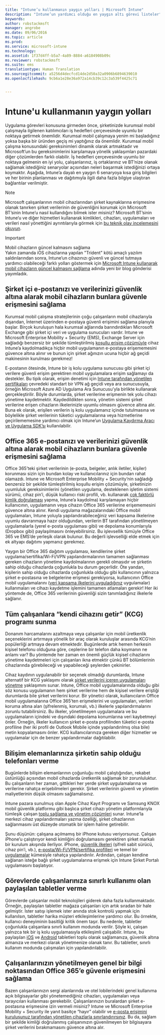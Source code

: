 ```yaml
---
title: "Intune’u kullanmanın yaygın yolları | Microsoft Intune"
description: "Intune’un yardımcı olduğu en yaygın altı görevi listeler"
keywords: 
author: robstackmsft
manager: angrobe
ms.date: 09/06/2016
ms.topic: article
ms.prod: 
ms.service: microsoft-intune
ms.technology: 
ms.assetid: 1f37d4ff-b5a7-4a89-8884-a6184908b09c
ms.reviewer: robstackmsft
ms.suite: ems
translationtype: Human Translation
ms.sourcegitcommit: a5256d4decfcd14de2d50a32a0906b6894639010
ms.openlocfilehash: 9cb6a1e28e36a972a14cb39c12c3a539f4425c71


---
```


# Intune'u kullanmanın yaygın yolları

Uygulama görevleri konusuna girmeden önce, şirketinizde kurumsal mobil çalışmayla ilgilenen katılımcıları iş hedefleri çerçevesinde uyumlu bir noktaya getirmek önemlidir.  Kurumsal mobil çalışmaya yenim mi başladığınız yoksa başka bir üründen geçiş mi yaptığınız da önemlidir.  Kurumsal mobil çalışma konusundaki gereksinimleri dinamik olarak artmaktadır ve Microsoft’un bu gereksinimlerini karşılamaya yönelik yaklaşımları pazardaki diğer çözümlerden farklı olabilir.  İş hedefleri çerçevesinde uyumlu bir noktaya gelmenin en iyi yolu, çalışanlarınız, iş ortaklarınız ve BT’nize olanak sağlamak istediğiniz senaryolar açısından neleri başarmak istediğinizi ortaya koymaktır.  Aşağıda, Intune’a dayalı en yaygın 6 senaryoya kısa giriş bilgileri ve her birinin planlanması ve dağıtımıyla ilgili daha fazla bilgiye ulaştıran bağlantılar verilmiştir.

>[!NOTE]
>Microsoft çalışanlarının mobil cihazlarından şirket kaynaklarına erişmesine olanak tanırken şirket verilerinin de güvenliğini korumak için Microsoft BT’sinin Intune’u nasıl kullandığını bilmek ister misiniz? Microsoft BT’sinin Intune’u ve diğer hizmetleri kullanarak kimlikleri, cihazları, uygulamaları ve verileri nasıl yönettiğini ayrıntılarıyla görmek için [bu teknik olay incelemesini okuyun](https://www.microsoft.com/itshowcase/Article/Content/588).  

>[!IMPORTANT]
>Mobil cihazların güncel kalmasını sağlama<br>
>Yakın zamanda iOS cihazlarına yapılan "Trident" kötü amaçlı yazılım saldırılarından sonra, Intune’un cihazınızı güvenli ve güncel tutmaya yardımcı olabileceği farklı yolları göstermek için [Microsoft Intune kullanarak mobil cihazların güncel kalmasını sağlama](https://blogs.technet.microsoft.com/enterprisemobility/2016/08/26/ensuring-mobile-devices-are-up-to-date-using-microsoft-intune/) adında yeni bir blog gönderisi yayımladık.

## Şirket içi e-postanızı ve verilerinizi güvenlik altına alarak mobil cihazların bunlara güvenle erişmesini sağlama
Kurumsal mobil çalışma stratejilerinin çoğu çalışanların mobil cihazlarıyla dışarıdan, İnternet üzerinden e-postaya güvenli erişimini sağlama planıyla başlar. Birçok kuruluşun hala kurumsal ağlarında barındırdıkları Microsoft Exchange gibi şirket içi veri ve uygulama sunucuları vardır. Intune ve Microsoft Enterprise Mobility + Security (EMS), Exchange Server için sağladığı benzersiz bir şekilde tümleştirilmiş [koşullu erişim çözümüyle](/intune/deploy-use/restrict-access-to-email-and-o365-services-with-microsoft-intune) cihaz Intune’a kaydolmadıkça hiçbir mobil uygulamanın e-postaya erişememesini güvence altına alınır ve bunun için şirket ağınızın ucuna hiçbir ağ geçidi makinesinin kurulması gerekmez!

E-postanın ötesinde, Intune bir iş kolu uygulama sunucusu gibi şirket içi verilere güvenli erişim gerektiren mobil uygulamalara erişim sağlamayı da destekler.  Bu tipik olarak, erişim denetimi için [Intune tarafından yönetilen sertifikaları](/intune/deploy-use/secure-resource-access-with-certificate-profiles) çevredeki standart bir VPN ağ geçidi veya ara sunucusuyla, örneğin Microsoft Azure AD Uygulama Ara Sunucusu’yla birlikte kullanarak gerçekleştirilir.  Böyle durumlarda, şirket verilerine erişmenin tek yolu cihazı yönetime kaydetmektir.  Kaydedildikten sonra, yönetim sistemi şirket verilerine erişen cihazların ilkelerinizle uyumlu olmasını güvence altına alır.  Buna ek olarak, erişilen verilerin iş kolu uygulamanız içinde tutulmasına ve böylelikle şirket verilerinin tüketici uygulamalarına veya hizmetlerine geçirilememesine yardımcı olmak için Intune’un [Uygulama Kaydırma Aracı ve Uygulama SDK’sı](/intune/deploy-use/decide-how-to-prepare-apps-for-mobile-application-management-with-microsoft-intune) kullanılabilir.

<!-- Learn more about how to plan and deploy Intune to help secure on-premises email and data. -->

## Office 365 e-postanızı ve verilerinizi güvenlik altına alarak mobil cihazların bunlara güvenle erişmesini sağlama
Office 365’teki şirket verilerinin (e-posta, belgeler, anlık iletiler, kişiler) korunması sizin için bundan kolay ve kullanıcılarınız için bundan rahat olamazdı. Intune ve Microsoft Enterprise Mobility + Security’nin sağladığı benzersiz bir şekilde tümleştirilmiş koşullu erişim çözümüyle, şirketinizin uyumluluk gereksinimlerini (yönetilen uygulama, desteklenen işletim sistemi sürümü, cihaz pin’i, düşük kullanıcı riski profili, vb. kullanarak [çok faktörlü kimlik doğrulaması](/intune/deploy-use/protect-windows-devices-with-multi-factor-authentication) yapma, Intune’a kaydolma) karşılamayan hiçbir kullanıcının, uygulamanın veya cihazın Office 365 verilerine erişememesini güvence altına alınır. Kendi uygulama mağazalarındaki Office mobil uygulamaları, Intune yoluyla yapılandırabileceğiniz veri kapsama ilkelerine uyumlu davranmaya hazır olduğundan, verilerin BT tarafından yönetilmeyen uygulamalarla (yerel e-posta uygulaması gibi) ve depolama konumlarıyla (Dropbox gibi) paylaşılmasını önleyebilirsiniz.  Bu işlevsellik tümüyle Office 365 ve EMS’de yerleşik olarak bulunur.  Bu değerli işlevselliği elde etmek için ek altyapı dağıtımı yapmanız gerekmez.

Yaygın bir Office 365 dağıtım uygulaması, kendilerine şirket uygulama/sertifika/Wi-Fi/VPN yapılandırmalarının tamamen sağlanması gereken cihazların yönetime kaydolmalarının gerekli olmasıdır ve şirketin sahip olduğu cihazlarda çoğunlukla bu durum geçerlidir.  Öte yandan, kişilerin sahip olduğu cihazlarda çoğunlukla olduğu gibi kullanıcının yalnızca şirket e-postasına ve belgelerine erişmesi gerekiyorsa, kullanıcının Office mobil uygulamalarını ([veri kapsama ilkelerini uyguladığınız](/intune/deploy-use/protect-apps-and-data-with-microsoft-intune) uygulamalar) kullanmaları ve cihazı kaydetme işlemini tamamen atlamaları gerekir!  Her iki yöntemde de, Office 365 verilerinin güvenliği sizin tanımladığınız ilkelerle sağlanır.

<!-- Learn more about how to plan and deploy Intune to help secure Office 365 email and data. -->

## Tüm çalışanlara “kendi cihazını getir” (KCG) programı sunma
Donanım harcamalarını azaltmaya veya çalışanlar için mobil üretkenlik seçeneklerini artırmaya yönelik bir araç olarak kuruluşlar arasında KCG’nin popülerliği artmaya devam etmektedir. Bugünlerde artık hemen herkesin kişisel telefonu olduğuna göre, ceplerine bir telefon daha koymanın ne anlamı var? Bu yöntemde her zaman en önemli güçlük kişisel cihazlarını yönetime kaydetmeleri için çalışanları ikna etmektir çünkü BT bölümlerinin cihazlarında görebileceği ve yapabileceği şeylerden çekinirler.  

Cihaz kaydının uygulanabilir bir seçenek olmadığı durumlarda, Intune alternatif bir KCG yaklaşımı olarak [şirket verilerini içeren uygulamaları yönetme](/intune/deploy-use/protect-apps-and-data-with-microsoft-intune) yaklaşımını sunar.  Intune, Office mobil uygulamalarında olduğu gibi söz konusu uygulamanın hem şirket verilerine hem de kişisel verilere eriştiği durumlarda bile şirket verilerini korur.  Bir yönetici olarak, kullanıcıların Office mobil uygulamalarına Office 365’ten erişmelerini ve uygulamaları, verileri koruma altına alan (şifrelenmiş, korumalı, vb.) ilkelerle yapılandırmalarını zorunlu tutabilirsiniz.  Bu ilkeler, yönetilmeyen uygulamalara ve bu uygulamaların içindeki ve dışındaki depolama konumlarına veri kaybetmeyi önler.  Örneğin, ilkeler kullanıcın şirket e-posta profilinden tüketici e-posta profiline (her iki profil de Outlook Mobile içinde yapılandırılmış olsa bile) metin kopyalamasını önler.  KCG kullanıcılarınıza gereken diğer hizmetler ve uygulamalar için de benzer yapılandırmalar dağıtılabilir.

<!-- Learn more about how to plan and deploy Intune to support BYOD.-->

## Bilişim elemanlarınıza şirketin sahip olduğu telefonları verme
Bugünlerde bilişim elemanlarının çoğunluğu mobil çalıştığından, rekabet üstünlüğü açısından mobil cihazlarda üretkenlik sağlamak bir zorunluluktur.  Bu çalışanların her zaman, gittikleri her yerde şirket uygulamalarına ve verilerine rahatça erişebilmeleri gerekir.  Şirket verilerinin güvenli ve yönetim maliyetlerinin düşük olmasını sağlamalısınız.  

Intune pazara sunulmuş olan Apple Cihaz Kayıt Programı ve Samsung KNOX mobil güvenlik platformu gibi başlıca şirket cihazı yönetim platformlarıyla tümleşik çalışan [toplu sağlama ve yönetim çözümleri](/intune/deploy-use/manage-corporate-owned-devices) sunar.  Intune’la merkezi cihaz yapılandırmaları yazma özelliği, şirket cihazlarının sağlanmasını üst düzeyde otomatik bir işlem haline getirebilir.  

Şunu düşünün: çalışana açılmamış bir iPhone kutusu veriyorsunuz. Çalışan iPhone’u çalıştırıyor kendi kimliğini doğrulamasını gerektiren şirket markalı bir kurulum akışında ilerliyor. iPhone, [güvenlik ilkeleri](/intune/deploy-use/manage-settings-and-features-on-your-devices-with-microsoft-intune-policies) (şifreli sabit sürücü, cihaz pin’i, vb.), [e-posta/Wi-Fi/VPN/sertifika profilleri](/intune/deploy-use/enable-access-to-company-resources-with-microsoft-intune) ve temel bir [uygulamalar](/intune/deploy-use/add-apps) kümesiyle rahatça yapılandırılır. Ardından, çalışan kendine sağlanan isteğe bağlı şirket uygulamalarına erişmek için Intune Şirket Portalı uygulamasını başlatıyor.

<!-- Learn more about how to plan and deploy Intune to support corporate owned devices. -->

## Görevlerde çalışanlarınıza sınırlı kullanımı olan paylaşılan tabletler verme
Görevlerde çalışanlar mobil teknolojileri giderek daha fazla kullanmaktadır.  Örneğin, paylaşılan tabletler mağaza çalışanları için artık sıradan bir hale gelmiştir.  İster satışı işlemek ister anında stok kontrolü yapmak için kullanılsın, tabletler harika müşteri etkileşimlerine yardımcı olur.  Bu örnekte, kullanıcı deneyiminin basitliği kritik önem taşır.  Bu nedenle, tabletler çoğunlukla çalışanlara sınırlı kullanım modunda verilir. Şöyle ki, çalışan yalnızca tek bir iş kolu uygulamasıyla etkileşimli çalışabilir.  Intune, bu paylaşılan [iOS](/intune/deploy-use/ios-policy-settings-in-microsoft-intune#general-configuration-policy-settings) ve [Android](/intune/deploy-use/android-policy-settings-in-microsoft-intune#general-configuration-policy) tabletleri toplu olarak sağlamanıza, güvenlik altına almanıza ve merkezi olarak yönetmenize olanak tanır. Bu tabletler, sınırlı kullanım modunda çalışmaları için yapılandırılabilir.

<!-- Learn more about how to plan and deploy Intune to support shared tablets. -->

## Çalışanlarınızın yönetilmeyen genel bir bilgi noktasından Office 365’e güvenle erişmesini sağlama
Bazen çalışanlarınızın sergi alanlarında ve otel lobilerindeki genel kullanıma açık bilgisayarlar gibi yönetemediğiniz cihazları, uygulamaları veya tarayıcıları kullanması gerekebilir. Çalışanlarınızın buralardan şirket e-postasına erişmesine izin vermeli misiniz? Intune ve Microsoft Enterprise Mobility + Security ile <!--you have choices. The--> yanıt basitçe “hayır” olabilir ve [e-posta erişimini kuruluşunuz tarafından yönetilen cihazlarla sınırlandırırsınız](/intune/deploy-use/restrict-access-to-email-and-o365-services-with-microsoft-intune).  <!-- Alternatively, you can choose to allow limited access to these untrusted computers by requiring multi-factor authentication and only allowing browser access (Outlook Web Access) in a mode where files cannot be downloaded (e.g. email attachments).-->  Bu da, sağlam bir şekilde kimliği doğrulanmış çalışanınızın güvenilmeyen bir bilgisayara şirket verilerini bırakmamasını güvence altına alır.

<!-- Learn more about how to plan and deploy Intune to support kiosks. -->



<!--HONumber=Sep16_HO1-->


